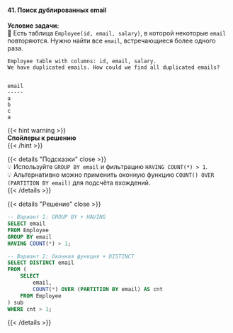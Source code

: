 #### 41. Поиск дублированных email

**Условие задачи:**  
📌 Есть таблица `Employee(id, email, salary)`, в которой некоторые `email` повторяются. Нужно найти все `email`, встречающиеся более одного раза.

```text
Employee table with columns: id, email, salary. 
We have duplicated emails. How could we find all duplicated emails?


email
-----
a
b
c
a
```


{{< hint warning >}}  
**Спойлеры к решению**  
{{< /hint >}}

{{< details "Подсказки" close >}}  
💡 Используйте `GROUP BY email` и фильтрацию `HAVING COUNT(*) > 1`.  
💡 Альтернативно можно применить оконную функцию `COUNT() OVER (PARTITION BY email)` для подсчёта вхождений.  
{{< /details >}}

{{< details "Решение" close >}}
```sql
-- Вариант 1: GROUP BY + HAVING
SELECT email
FROM Employee
GROUP BY email
HAVING COUNT(*) > 1;

-- Вариант 2: Оконная функция + DISTINCT
SELECT DISTINCT email
FROM (
    SELECT
        email,
        COUNT(*) OVER (PARTITION BY email) AS cnt
    FROM Employee
) sub
WHERE cnt > 1;
````

{{< /details >}}